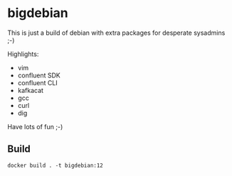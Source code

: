 # bigdebian

This is just a build of debian with extra packages for desperate sysadmins ;-)

Highlights:
* vim
* confluent SDK
* confluent CLI
* kafkacat
* gcc
* curl
* dig

Have lots of fun ;-)

## Build

```shell
docker build . -t bigdebian:12
```